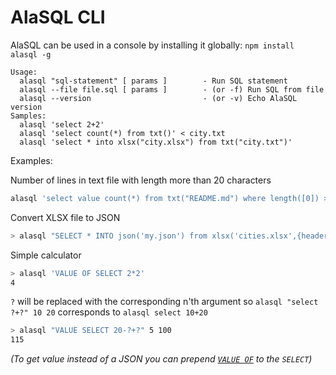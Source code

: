 # AlaSQL CLI 


AlaSQL can be used in a console by installing it globally: `npm install alasql -g` 


```
Usage:
  alasql "sql-statement" [ params ]        - Run SQL statement
  alasql --file file.sql [ params ]        - (or -f) Run SQL from file
  alasql --version                         - (or -v) Echo AlaSQL version
Samples:
  alasql 'select 2+2'
  alasql 'select count(*) from txt()' < city.txt
  alasql 'select * into xlsx("city.xlsx") from txt("city.txt")'
```




Examples:

Number of lines in text file with length more than 20 characters 

``` bash
alasql 'select value count(*) from txt("README.md") where length([0]) > 20'
```



Convert XLSX file to JSON

```bash
> alasql "SELECT * INTO json('my.json') from xlsx('cities.xlsx',{headers:true}) WHERE population > 20000000"
```

Simple calculator

``` bash
> alasql 'VALUE OF SELECT 2*2'
4
```

`?` will be replaced with the corresponding n'th argument so `alasql "select ?+?" 10 20` corresponds to `alasql select 10+20` 

```bash
> alasql "VALUE SELECT 20-?+?" 5 100
115
```

_(To get value instead of a JSON you can prepend [`VALUE OF`](Value) to the `SELECT`)_

